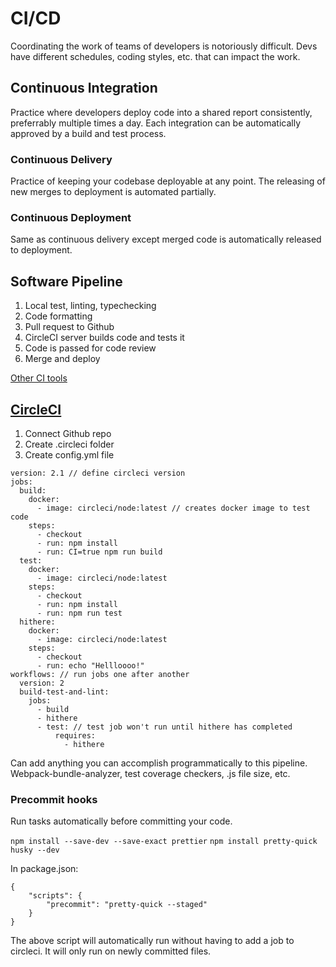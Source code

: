 # CI/CD

Coordinating the work of teams of developers is notoriously difficult. Devs have different schedules, coding styles, etc. that can impact the work.

## Continuous Integration

Practice where developers deploy code into a shared report consistently, preferrably multiple times a day. Each integration can be automatically approved by a build and test process.

### Continuous Delivery

Practice of keeping your codebase deployable at any point. The releasing of new merges to deployment is automated partially.

### Continuous Deployment

Same as continuous delivery except merged code is automatically released to deployment.

## Software Pipeline

1. Local test, linting, typechecking
2. Code formatting
3. Pull request to Github
4. CircleCI server builds code and tests it
5. Code is passed for code review
6. Merge and deploy

[Other CI tools](https://code-maze.com/top-8-continuous-integration-tools/)

## [CircleCI](https://circleci.com/)

1. Connect Github repo
2. Create .circleci folder
3. Create config.yml file
```
version: 2.1 // define circleci version
jobs:
  build:
    docker:
      - image: circleci/node:latest // creates docker image to test code
    steps:
      - checkout
      - run: npm install
      - run: CI=true npm run build
  test:
    docker:
      - image: circleci/node:latest
    steps:
      - checkout
      - run: npm install
      - run: npm run test
  hithere:
    docker:
      - image: circleci/node:latest
    steps:
      - checkout
      - run: echo "Hellloooo!"
workflows: // run jobs one after another
  version: 2
  build-test-and-lint:
    jobs:
      - build
      - hithere
      - test: // test job won't run until hithere has completed
          requires:
            - hithere
```

Can add anything you can accomplish programmatically to this pipeline. Webpack-bundle-analyzer, test coverage checkers, .js file size, etc.

### Precommit hooks

Run tasks automatically before committing your code.

`npm install --save-dev --save-exact prettier`
`npm install pretty-quick husky --dev`

In package.json:

```
{
    "scripts": {
        "precommit": "pretty-quick --staged"
    }
}
```
The above script will automatically run without having to add a job to circleci. It will only run on newly committed files.